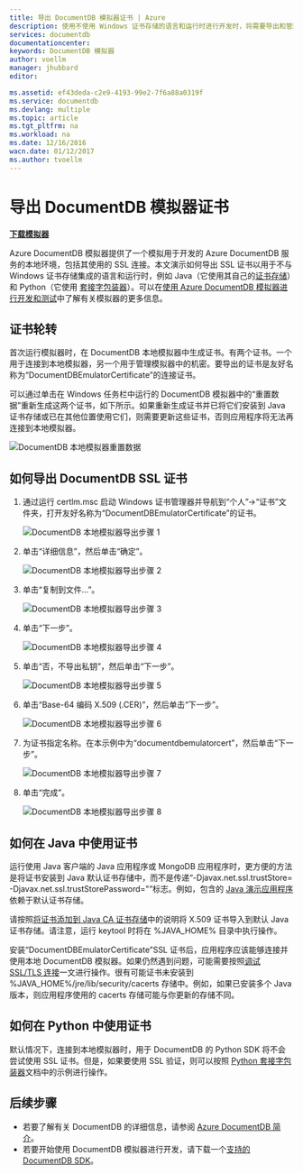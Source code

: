 ```yaml
---
title: 导出 DocumentDB 模拟器证书 | Azure
description: 使用不使用 Windows 证书存储的语言和运行时进行开发时，将需要导出和管理 SSL 证书。此文提供了分步说明。
services: documentdb
documentationcenter: 
keywords: DocumentDB 模拟器
author: voellm
manager: jhubbard
editor: 

ms.assetid: ef43deda-c2e9-4193-99e2-7f6a88a0319f
ms.service: documentdb
ms.devlang: multiple
ms.topic: article
ms.tgt_pltfrm: na
ms.workload: na
ms.date: 12/16/2016
wacn.date: 01/12/2017
ms.author: tvoellm
---
```


# 导出 DocumentDB 模拟器证书

[**下载模拟器**](https://aka.ms/documentdb-emulator)

Azure DocumentDB 模拟器提供了一个模拟用于开发的 Azure DocumentDB 服务的本地环境，包括其使用的 SSL 连接。本文演示如何导出 SSL 证书以用于不与 Windows 证书存储集成的语言和运行时，例如 Java（它使用其自己的[证书存储](https://docs.oracle.com/cd/E19830-01/819-4712/ablqw/index.html)）和 Python（它使用 [套接字包装器](https://docs.python.org/2/library/ssl.html)）。可以在[使用 Azure DocumentDB 模拟器进行开发和测试](./documentdb-nosql-local-emulator.md)中了解有关模拟器的更多信息。

## 证书轮转

首次运行模拟器时，在 DocumentDB 本地模拟器中生成证书。有两个证书。一个用于连接到本地模拟器，另一个用于管理模拟器中的机密。要导出的证书是友好名称为“DocumentDBEmulatorCertificate”的连接证书。

可以通过单击在 Windows 任务栏中运行的 DocumentDB 模拟器中的“重置数据”重新生成这两个证书，如下所示。如果重新生成证书并已将它们安装到 Java 证书存储或已在其他位置使用它们，则需要更新这些证书，否则应用程序将无法再连接到本地模拟器。

![DocumentDB 本地模拟器重置数据](./media/documentdb-nosql-local-emulator/azure-documentdb-database-local-emulator-reset-data.png)  

## 如何导出 DocumentDB SSL 证书

1. 通过运行 certlm.msc 启动 Windows 证书管理器并导航到“个人”->“证书”文件夹，打开友好名称为“DocumentDBEmulatorCertificate”的证书。

    ![DocumentDB 本地模拟器导出步骤 1](./media/documentdb-nosql-local-emulator/azure-documentdb-database-local-emulator-export-step-1.png)  

2. 单击“详细信息”，然后单击“确定”。

    ![DocumentDB 本地模拟器导出步骤 2](./media/documentdb-nosql-local-emulator/azure-documentdb-database-local-emulator-export-step-2.png)  

3. 单击“复制到文件...”。

    ![DocumentDB 本地模拟器导出步骤 3](./media/documentdb-nosql-local-emulator/azure-documentdb-database-local-emulator-export-step-3.png)  

4. 单击“下一步”。

    ![DocumentDB 本地模拟器导出步骤 4](./media/documentdb-nosql-local-emulator/azure-documentdb-database-local-emulator-export-step-4.png)  

5. 单击“否，不导出私钥”，然后单击“下一步”。

    ![DocumentDB 本地模拟器导出步骤 5](./media/documentdb-nosql-local-emulator/azure-documentdb-database-local-emulator-export-step-5.png)  

6. 单击“Base-64 编码 X.509 (.CER)”，然后单击“下一步”。

    ![DocumentDB 本地模拟器导出步骤 6](./media/documentdb-nosql-local-emulator/azure-documentdb-database-local-emulator-export-step-6.png)  

7. 为证书指定名称。在本示例中为“documentdbemulatorcert”，然后单击“下一步”。

    ![DocumentDB 本地模拟器导出步骤 7](./media/documentdb-nosql-local-emulator/azure-documentdb-database-local-emulator-export-step-7.png)  

8. 单击“完成”。

    ![DocumentDB 本地模拟器导出步骤 8](./media/documentdb-nosql-local-emulator/azure-documentdb-database-local-emulator-export-step-8.png)  

## 如何在 Java 中使用证书

运行使用 Java 客户端的 Java 应用程序或 MongoDB 应用程序时，更方便的方法是将证书安装到 Java 默认证书存储中，而不是传递“-Djavax.net.ssl.trustStore=<keystore> -Djavax.net.ssl.trustStorePassword="<password>”标志。例如，包含的 [Java 演示应用程序](https://localhost:8081/_explorer/index.html)依赖于默认证书存储。

请按照[将证书添加到 Java CA 证书存储](https://docs.microsoft.com/zh-cn/azure/java-add-certificate-ca-store)中的说明将 X.509 证书导入到默认 Java 证书存储。请注意，运行 keytool 时将在 %JAVA\_HOME% 目录中执行操作。

安装“DocumentDBEmulatorCertificate”SSL 证书后，应用程序应该能够连接并使用本地 DocumentDB 模拟器。如果仍然遇到问题，可能需要按照[调试 SSL/TLS 连接](http://docs.oracle.com/javase/7/docs/technotes/guides/security/jsse/ReadDebug.html)一文进行操作。很有可能证书未安装到 %JAVA\_HOME%/jre/lib/security/cacerts 存储中。例如，如果已安装多个 Java 版本，则应用程序使用的 cacerts 存储可能与你更新的存储不同。

## 如何在 Python 中使用证书

默认情况下，连接到本地模拟器时，用于 DocumentDB 的 Python SDK 将不会尝试使用 SSL 证书。但是，如果要使用 SSL 验证，则可以按照 [Python 套接字包装器](https://docs.python.org/2/library/ssl.html)文档中的示例进行操作。

## 后续步骤
- 若要了解有关 DocumentDB 的详细信息，请参阅 [Azure DocumentDB 简介](./documentdb-introduction.md)。
- 若要开始使用 DocumentDB 模拟器进行开发，请下载一个[支持的 DocumentDB SDK](./documentdb-sdk-dotnet.md)。

<!---HONumber=Mooncake_0103_2017-->